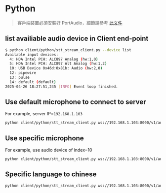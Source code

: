 # Python

> 客戶端裝置必須安裝好 PortAudio，細節請參考 [此文件](../client/python/README.md)

## list availiable audio device in Client end-point

```bash
$ python client/python/stt_stream_client.py --device list
Available input devices:
  4: HDA Intel PCH: ALC897 Analog (hw:1,0) 
  5: HDA Intel PCH: ALC897 Alt Analog (hw:1,2) 
  10: USB Device 0x46d:0x81b: Audio (hw:2,0) 
  12: pipewire 
  13: pulse 
  14: default (default)
2025-04-26 18:27:51,245 [INFO] Event loop finished.
```

## Use default microphone to connect to server

For example, server IP=`192.168.1.103`

```bash
python client/python/stt_stream_client.py ws://192.168.1.103:8000/v1/audio/transcriptions/ws
```

## Use specific microphone

For example, use audio device of index=10

```bash
python client/python/stt_stream_client.py ws://192.168.1.103:8000/v1/audio/transcriptions/ws --device 10
```

## Specific language to chinese

```bash
python client/python/stt_stream_client.py ws://192.168.1.103:8000/v1/audio/transcriptions/ws --language zh
```